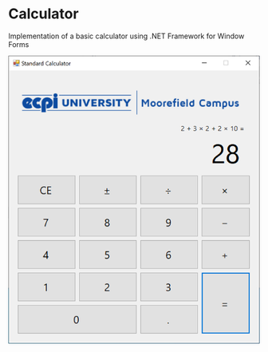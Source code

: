 # Calculator
Implementation of a basic calculator using .NET Framework for Window Forms

![alt text](Screenshot.png "Screenshot")
